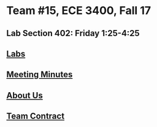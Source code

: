 # Team #15, ECE 3400, Fall 17
## Lab Section 402: Friday 1:25-4:25

## [Labs](.//Lab/)

## [Meeting Minutes](./MeetingMinutes/MeetingMinutes.md)

## [About Us](./AboutUs.md)

## [Team Contract](./TeamContract.md)
